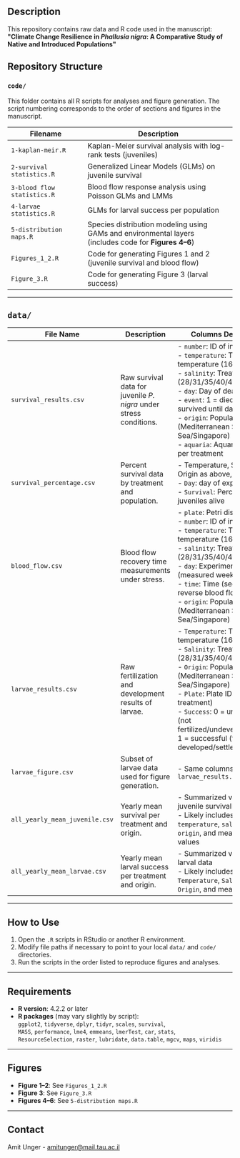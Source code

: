 ## Description
This repository contains raw data and R code used in the manuscript:  
**"Climate Change Resilience in *Phallusia nigra*: A Comparative Study of Native and Introduced Populations"**

## Repository Structure
### `code/`  
This folder contains all R scripts for analyses and figure generation. The script numbering corresponds to the order of sections and figures in the manuscript.

| Filename | Description |
|----------|-------------|
| `1-kaplan-meir.R` | Kaplan-Meier survival analysis with log-rank tests (juveniles) |
| `2-survival statistics.R` | Generalized Linear Models (GLMs) on juvenile survival |
| `3-blood flow statistics.R` | Blood flow response analysis using Poisson GLMs and LMMs |
| `4-larvae statistics.R` | GLMs for larval success per population |
| `5-distribution maps.R` | Species distribution modeling using GAMs and environmental layers <br> (includes code for **Figures 4–6**) |
| `Figures_1_2.R` | Code for generating Figures 1 and 2 (juvenile survival and blood flow) |
| `Figure_3.R` | Code for generating Figure 3 (larval success) |

---
## `data/`

| File Name                     | Description                                                                 | Columns Description |
|------------------------------|-----------------------------------------------------------------------------|---------------------|
| `survival_results.csv`       | Raw survival data for juvenile *P. nigra* under stress conditions.          | - `number`: ID of individual<br>- `temperature`: Treatment temperature (16/25/31)<br>- `salinity`: Treatment salinity (28/31/35/40/43)<br>- `day`: Day of death<br>- `event`: 1 = died, 0 = survived until day 28<br>- `origin`: Population origin (Mediterranean Sea/Red Sea/Singapore)<br>- `aquaria`: Aquaria number per treatment |
| `survival_percentage.csv`    | Percent survival data by treatment and population.                          | - Temperature, Salinity and Origin as above, plus:<br>- `Day`: day of experiment <br>- `Survival`: Percentage of juveniles alive |
| `blood_flow.csv`             | Blood flow recovery time measurements under stress.                         | - `plate`: Petri dish ID<br>- `number`: ID of individual<br>- `temperature`: Treatment temperature (16/25/31)<br>- `salinity`: Treatment salinity (28/31/35/40/43)<br>- `day`: Experimental day (measured weekly)<br>- `time`: Time (seconds) to reverse blood flow<br>- `origin`: Population origin (Mediterranean Sea/Red Sea/Singapore) |
| `larvae_results.csv`         | Raw fertilization and development results of larvae.                        | - `Temperature`: Treatment temperature (16/25/31)<br>- `Salinity`: Treatment salinity (28/31/35/40/43)<br>- `Origin`: Population origin (Mediterranean Sea/Red Sea/Singapore)<br>- `Plate`: Plate ID (6 per treatment)<br>- `Success`: 0 = unsuccessful (not fertilized/undeveloped/dead), 1 = successful (fully developed/settled) |
| `larvae_figure.csv`          | Subset of larvae data used for figure generation.                           | - Same columns as `larvae_results.csv` |
| `all_yearly_mean_juvenile.csv` | Yearly mean survival per treatment and origin.                            | - Summarized version of juvenile survival data<br>- Likely includes `temperature`, `salinity`, `origin`, and mean survival values |
| `all_yearly_mean_larvae.csv`   | Yearly mean larval success per treatment and origin.                      | - Summarized version of larval data<br>- Likely includes `Temperature`, `Salinity`, `Origin`, and mean `Success` |


---

## How to Use

1. Open the `.R` scripts in RStudio or another R environment.
2. Modify file paths if necessary to point to your local `data/` and `code/` directories.
3. Run the scripts in the order listed to reproduce figures and analyses.

---

## Requirements

- **R version**: 4.2.2 or later  
- **R packages** (may vary slightly by script):  
  `ggplot2`, `tidyverse`, `dplyr`, `tidyr`, `scales`, `survival`,  
  `MASS`, `performance`, `lme4`, `emmeans`, `lmerTest`, `car`, `stats`,  
  `ResourceSelection`, `raster`, `lubridate`, `data.table`, `mgcv`, `maps`, `viridis`

---

## Figures

- **Figure 1–2**: See `Figures_1_2.R`  
- **Figure 3**: See `Figure_3.R`  
- **Figures 4–6**: See `5-distribution maps.R`

---

## Contact
Amit Unger - amitunger@mail.tau.ac.il
